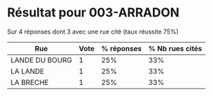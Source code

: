 # Résultat pour 003-ARRADON

Sur 4 réponses dont 3 avec une rue cité (taux réussite 75%)

| Rue | Vote | % réponses | % Nb rues cités|
|-----|------|------------|----------------|
| LANDE DU BOURG | 1 | 25% | 33%|
| LA LANDE | 1 | 25% | 33%|
| LA BRECHE | 1 | 25% | 33%|
